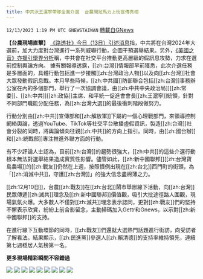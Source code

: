 ```yaml
---
title: 中共派王滬寧帶隊全面介選  台農開足馬力上街宣傳真相
---
```

`12/13/2023 1:19 PM UTC GNEWSTAIWAN` [轉載自GNews](https://gnews.org/articles/2104748)



  
**【台農現場直擊】** [《路透社》今日（13日）引述消息](https://www.reuters.com/world/asia-pacific/chinese-forces-approached-close-taiwan-coast-intimidate-voters-before-key-2023-12-13/)指，中共將在台灣2024年大選前，加大力度對台灣進行一系列威嚇行動，企圖干預選舉結果。另外，[《美國之音》亦援引學界分析](https://www.voachinese.com/a/taiwan-intelligence-says-china-leadership-meet-on-election-interference-20231208/7389430.html)稱，中共會在社交平台推動更高層級的假訊息攻勢，力求在選前控制輿論方向。
據有關報導透露，[[zh:台灣]]情報部早前獲悉，此次介選任務是多層面的，具體行動包括進一步接觸[[zh:台灣政治人物]]以及向[[zh:台灣]]社會大眾發動假訊息戰。本月早些時候，[[zh:中共國]]防部聯合包括[[zh:台灣]]事務辦公室在內的多個部門，舉行了一次協調會議，由[[zh:中共中央政治局]][[zh:常委]]、[[zh:中共]][[zh:政協]]主席、和平統一促進會會長[[zh:王滬寧]]統領，針對不同部門職能分配任務，為[[zh:台灣大選]]的最後衝刺階段做努力。

  

行動分別由[[zh:中共]]宣傳部和[[zh:解放軍]]下屬的一個心理戰部門，來領導控制網絡輿論，透過YouTube、TikTok等社交平台散播虛假資訊，製造[[zh:台灣]]社會分裂的同時，將輿論傾向往親[[zh:中共]]的方向上指引。同時，由[[zh:國台辦]]和[[zh:統戰部]]專注推進外聯方面的行動。

  

有不少評論人士認為，目前[[zh:台灣]]的趨勢很強大，[[zh:中共]]的這些介選行動根本無法對選舉結果造成實質性影響。儘管如此，[[zh:新中國聯邦]][[zh:台灣寶島農場]]的[[zh:戰友]]仍然在上週，按照慣例出現在[[zh:台北]]西門町的街頭，為「[[zh:消滅中共]]，守護[[zh:台灣]]」的強大信念盡棉薄之力。

  

[[zh:12月10日]]，台農[[zh:戰友]]在[[zh:台北]]鬧市舉辦線下活動，向[[zh:台灣]]民眾傳遞[[zh:滅共]]理念及[[zh:新中國聯邦]]價值觀，吸引大批途徑路人圍觀，現場氣氛火爆。大多數人不僅對[[zh:滅共]]理念表示認同，更對[[zh:戰友]]們的堅持不懈表示欣賞，紛紛上前合影留念，主動掃碼加入Gettr和Gnews，以示對[[zh:新中國聯邦]]的支持。

  

在進行線下互動環節的同時，[[zh:戰友]]們還就大選熱門話題進行街訪，向受訪者了解看法。結果顯示，[[zh:民進黨]]參選人[[zh:賴清德]]的支持率維持領先，連續第七週穩居人氣榜第一名。

**更多現場精彩瞬間不容錯過**









![](ipfs://QmcDwEbyESMnSZaKPj4rts18Ky6an7XpMKtNdYYtLKG3va?.png)
![](ipfs://QmeccdUN5tvFwH69d1wPDVVUnuioRaitr7Ycvxg7FkaPzD?.png)
![](ipfs://QmaAN1fksME5Tq5hJ9Ftp3HRLZn6Ht86Lt7X14HoWyT7sG?.png)
![](ipfs://QmUmgU4ESsjyWMwPFdTojDvPVfhW48CSHHEWkPPzh14Zh8?.png)
![](ipfs://Qmb4EmSYuCLLcxY7GZqvHaqKicVTHkwD6YxvRKuWMfnqfU?.png)
![](ipfs://QmT9VWqJ32Wh1o1NuHkD3h5vydo9dVG3Mt2n7NZB4BiVe4?.png)
![](ipfs://QmaADYdmjjTvhbgYnS16cW472A4WzqRhVeU17HSzVYwgAm?.png)
![](ipfs://QmZoUZ5HNDUZLYb2x9o3rCNPWFuhFoeRCBDQ67emtybbY6?.png)
![](ipfs://QmRjiwF12uFJXV678w8yJXmMCSLLB9Ebqacfpknr1kke2K?.png)

